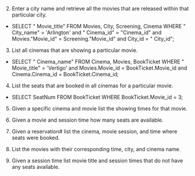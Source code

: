 2. Enter a city name and retrieve all the movies that are released within that particular city.
- SELECT " Movie_title" FROM Movies, City, Screening, Cinema WHERE " City_name" = 'Arlington' and " Cinema_id" = "Cinema_id" and Movies."Movie_id" = Screening."Movie_id" and City_id = " City_id";
3. List all cinemas that are showing a particular movie.
- SELECT " Cinema_name" FROM Cinema, Movies, BookTicket WHERE " Movie_title" = 'Vertigo' and Movies.Movie_id = BookTicket.Movie_id and Cinema.Cinema_id = BookTicket.Cinema_id;
4. List the seats that are booked in all cinemas for a particular movie.
- SELECT SeatNum FROM BookTicket WHERE BookTicket.Movie_id = 3;

5. Given a specific cinema and movie list the showing times for that movie.

6. Given a movie and session time how many seats are available.

7. Given a reservation# list the cinema, movie session, and time where seats were booked.
8. List the movies with their corresponding time, city, and cinema name.
9. Given a session time list movie title and session times that do not have any seats
available.



